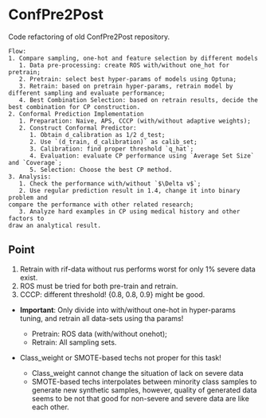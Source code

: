 # ConfPre2Post

Code refactoring of old ConfPre2Post repository.

```
Flow:
1. Compare sampling, one-hot and feature selection by different models
   1. Data pre-processing: create ROS with/without one_hot for pretrain;
   2. Pretrain: select best hyper-params of models using Optuna; 
   3. Retrain: based on pretrain hyper-params, retrain model by different sampling and evaluate performance;
   4. Best Combination Selection: based on retrain results, decide the best combination for CP construction.
2. Conformal Prediction Implementation
   1. Preparation: Naive, APS, CCCP (with/without adaptive weights);
   2. Construct Conformal Predictor:
      1. Obtain d_calibration as 1/2 d_test;
      2. Use `(d_train, d_calibration)` as calib_set;
      3. Calibration: find proper threshold `q_hat`;
      4. Evaluation: evaluate CP performance using `Average Set Size` and `Coverage`;
      5. Selection: Choose the best CP method.
3. Analysis:
   1. Check the performance with/without `$\Delta v$`;
   2. Use regular prediction result in 1.4, change it into binary problem and 
compare the performance with other related research;
   3. Analyze hard examples in CP using medical history and other factors to
draw an analytical result.
```

## Point

1. Retrain with rif-data without rus performs worst for only 1% severe data exist.
2. ROS must be tried for both pre-train and retrain.
3. CCCP: different threshold! {0.8, 0.8, 0.9} might be good.


- **Important**: Only divide into with/without one-hot in hyper-params tuning, 
and retrain all data-sets using tha params!
  - Pretrain: ROS data (with/without onehot);
  - Retrain: All sampling sets.

- Class_weight or SMOTE-based techs not proper for this task!
  - Class_weight cannot change the situation of lack on severe data
  - SMOTE-based techs interpolates between minority class samples to generate new synthetic samples,
however, quality of generated data seems to be not that good for non-severe and severe data are like each other. 